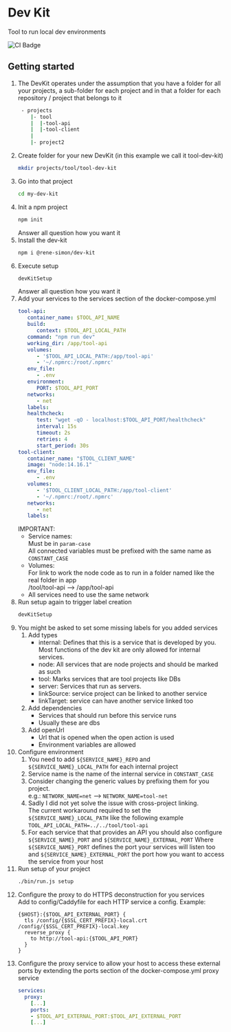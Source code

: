 # Dev Kit
Tool to run local dev environments

![CI Badge](https://github.com/TarSzator/dev-kit/workflows/CI/badge.svg)

## Getting started

1. The DevKit operates under the assumption that you have a folder for all your projects, a sub-folder for each project and in that a folder for each repository / project that belongs to it
   ```sh
    - projects
       |- tool
       |  |-tool-api
       |  |-tool-client
       |   
       |- project2
   ```
1. Create folder for your new DevKit (in this example we call it tool-dev-kit)
   ```sh
   mkdir projects/tool/tool-dev-kit
   ```
1. Go into that project
   ```sh
   cd my-dev-kit
   ```
1. Init a npm project
   ```sh
   npm init
   ```
   Answer all question how you want it
1. Install the dev-kit
   ```sh
   npm i @rene-simon/dev-kit
   ```
1. Execute setup
   ```sh
   devKitSetup
   ```
   Answer all question how you want it
1. Add your services to the services section of the docker-compose.yml
   ```yml
   tool-api:
      container_name: $TOOL_API_NAME
      build:
         context: $TOOL_API_LOCAL_PATH
      command: "npm run dev"
      working_dir: /app/tool-api
      volumes:
         - '$TOOL_API_LOCAL_PATH:/app/tool-api'
         - '~/.npmrc:/root/.npmrc'
      env_file:
         - .env
      environment:
         PORT: $TOOL_API_PORT
      networks:
         - net
      labels:
      healthcheck:
         test: "wget -qO - localhost:$TOOL_API_PORT/healthcheck"
         interval: 15s
         timeout: 2s
         retries: 4
         start_period: 30s
   tool-client:
      container_name: "$TOOL_CLIENT_NAME"
      image: "node:14.16.1"
      env_file:
         - .env
      volumes:
         - '$TOOL_CLIENT_LOCAL_PATH:/app/tool-client'
         - '~/.npmrc:/root/.npmrc'
      networks:
         - net
      labels:
   ```
   IMPORTANT:
      - Service names:  
        Must be in `param-case`  
        All connected variables must be prefixed with the same name as `CONSTANT_CASE`
     - Volumes:  
       For link to work the node code as to run in a folder named like the real folder in app  
       /tool/tool-api --> /app/tool-api
     - All services need to use the same network
1. Run setup again to trigger label creation
   ```sh
   devKitSetup
   ```
1. You might be asked to set some missing labels for you added services
   1. Add types
      - internal: Defines that this is a service that is developed by you.  
        Most functions of the dev kit are only allowed for internal services.
      - node: All services that are node projects and should be marked as such
      - tool: Marks services that are tool projects like DBs
      - server: Services that run as servers.
      - linkSource: service project can be linked to another service
      - linkTarget: service can have another service linked too
   1. Add dependencies
      - Services that should run before this service runs
      - Usually these are dbs
   1. Add openUrl
      - Url that is opened when the open action is used
      - Environment variables are allowed
1. Configure environment
   1. You need to add `${SERVICE_NAME}_REPO` and `${SERVICE_NAME}_LOCAL_PATH` for each internal project
   1. Service name is the name of the internal service in `CONSTANT_CASE`
   1. Consider changing the generic values by prefixing them for you project.  
      e.g.: `NETWORK_NAME=net` --> `NETWORK_NAME=tool-net`
   1. Sadly I did not yet solve the issue with cross-project linking.  
      The current workaround required to set the `${SERVICE_NAME}_LOCAL_PATH` like the following example  
      `TOOL_API_LOCAL_PATH=../../tool/tool-api`
   1. For each service that that provides an API you should also configure `${SERVICE_NAME}_PORT` and `${SERVICE_NAME}_EXTERNAL_PORT`
      Where `${SERVICE_NAME}_PORT` defines the port your services will listen too and
      `${SERVICE_NAME}_EXTERNAL_PORT` the port how you want to access the service from your host
1. Run setup of your project
   ```sh
   ./bin/run.js setup
   ```
1. Configure the proxy to do HTTPS deconstruction for you services  
   Add to config/Caddyfile for each HTTP service a config.
   Example:
   ```
   {$HOST}:{$TOOL_API_EXTERNAL_PORT} {
     tls /config/{$SSL_CERT_PREFIX}-local.crt /config/{$SSL_CERT_PREFIX}-local.key
     reverse_proxy {
       to http://tool-api:{$TOOL_API_PORT}
     }
   }
   ```
1. Configure the proxy service to allow your host to access these external ports by extending the ports section of the docker-compose.yml proxy service
   ```yml
   services:
     proxy:
       [...]
       ports:
       - $TOOL_API_EXTERNAL_PORT:$TOOL_API_EXTERNAL_PORT
       [...]
   ```
